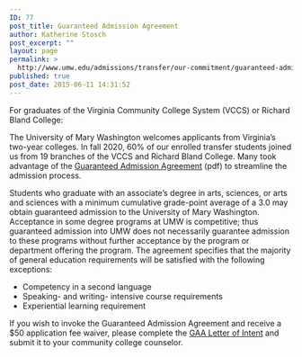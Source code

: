 ```yaml
---
ID: 77
post_title: Guaranteed Admission Agreement
author: Katherine Stosch
post_excerpt: ""
layout: page
permalink: >
  http://www.umw.edu/admissions/transfer/our-commitment/guaranteed-admission-agreement/
published: true
post_date: 2015-06-11 14:31:52
---
```

For graduates of the Virginia Community College System (VCCS) or Richard Bland College:

The University of Mary Washington welcomes applicants from Virginia’s two-year colleges. In fall 2020, 60% of our enrolled transfer students joined us from 19 branches of the VCCS and Richard Bland College. Many took advantage of the <a href="/admissions/wp-content/uploads/sites/6/2015/08/UMW_VCCS_GAA_2012.pdf">Guaranteed Admission Agreement</a> (pdf) to streamline the admission process.

Students who graduate with an associate’s degree in arts, sciences, or arts and sciences with a minimum cumulative grade-point average of a 3.0 may obtain guaranteed admission to the University of Mary Washington. Acceptance in some degree programs at UMW is competitive; thus guaranteed admission into UMW does not necessarily guarantee admission to these programs without further acceptance by the program or department offering the program. The agreement specifies that the majority of general education requirements will be satisfied with the following exceptions:
<ul>
 	<li>Competency in a second language</li>
 	<li>Speaking- and writing- intensive course requirements</li>
 	<li>Experiential learning requirement</li>
</ul>
If you wish to invoke the Guaranteed Admission Agreement and receive a $50 application fee waiver, please complete the <a href="http://www.umw.edu/admissions/wp-content/uploads/sites/6/2021/01/Letter-of-Intent-VCCS-Sept-2020.pdf">GAA Letter of Intent</a> and submit it to your community college counselor.